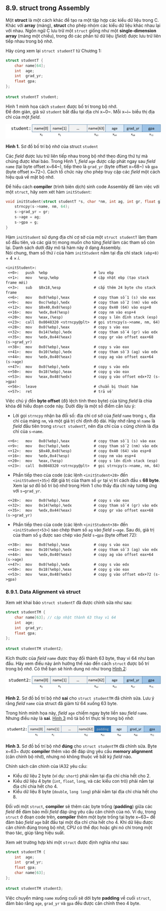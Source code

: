 ## 8.9. struct trong Assembly 

Một **struct** là một cách khác để tạo ra một tập hợp các kiểu dữ liệu trong C. Khác với **array** (mảng), **struct** cho phép nhóm các kiểu dữ liệu khác nhau lại với nhau. Ngôn ngữ C lưu trữ một `struct` giống như một **single-dimension array** (mảng một chiều), trong đó các phần tử dữ liệu (*field*) được lưu trữ liên tiếp nhau trong bộ nhớ.

Hãy cùng xem lại `struct studentT` từ Chương 1:

```c
struct studentT {
    char name[64];
    int  age;
    int  grad_yr;
    float gpa;
};

struct studentT student;
```

Hình 1 minh họa cách `student` được bố trí trong bộ nhớ.  
Để đơn giản, giả sử `student` bắt đầu tại địa chỉ x~0~. Mỗi x~i~ biểu thị địa chỉ của một *field*.

![structArray](_images/structArray.png)

**Hình 1.** Sơ đồ bố trí bộ nhớ của struct `student`

Các *field* được lưu trữ liên tiếp nhau trong bộ nhớ theo đúng thứ tự mà chúng được khai báo. Trong Hình 1, *field* `age` được cấp phát ngay sau *field* `name` (tại byte offset x~64~), tiếp theo là `grad_yr` (byte offset x~68~) và `gpa` (byte offset x~72~). Cách tổ chức này cho phép truy cập các *field* một cách hiệu quả về mặt bộ nhớ.

Để hiểu cách **compiler** (trình biên dịch) sinh code Assembly để làm việc với một `struct`, hãy xem xét hàm `initStudent`:

```c
void initStudent(struct studentT *s, char *nm, int ag, int gr, float g) {
    strncpy(s->name, nm, 64);
    s->grad_yr = gr;
    s->age = ag;
    s->gpa = g;
}
```

Hàm `initStudent` sử dụng địa chỉ cơ sở của một `struct studentT` làm tham số đầu tiên, và các giá trị mong muốn cho từng *field* làm các tham số còn lại. Danh sách dưới đây mô tả hàm này ở dạng Assembly.  
Nói chung, tham số thứ *i* của hàm `initStudent` nằm tại địa chỉ stack `(ebp+8)` + 4 × *i*.

```
<initStudent>:
 <+0>:   push  %ebp                     # lưu ebp
 <+1>:   mov   %esp,%ebp                # cập nhật ebp (tạo stack frame mới)
 <+3>:   sub   $0x18,%esp               # cấp thêm 24 byte cho stack frame
 <+6>:   mov   0x8(%ebp),%eax           # copy tham số 1 (s) vào eax
 <+9>:   mov   0xc(%ebp),%edx           # copy tham số 2 (nm) vào edx
 <+12>:  mov   $0x40,0x8(%esp)          # copy 0x40 (64) vào esp+8
 <+16>:  mov   %edx,0x4(%esp)           # copy nm vào esp+4
 <+20>:  mov   %eax,(%esp)              # copy s lên đỉnh stack (esp)
 <+23>:  call  0x8048320 <strncpy@plt>  # gọi strncpy(s->name, nm, 64)
 <+28>:  mov   0x8(%ebp),%eax           # copy s vào eax
 <+32>:  mov   0x14(%ebp),%edx          # copy tham số 4 (gr) vào edx
 <+35>:  mov   %edx,0x44(%eax)          # copy gr vào offset eax+68 (s->grad_yr)
 <+38>:  mov   0x8(%ebp),%eax           # copy s vào eax
 <+41>:  mov   0x10(%ebp),%edx          # copy tham số 3 (ag) vào edx
 <+44>:  mov   %edx,0x40(%eax)          # copy ag vào offset eax+64 (s->age)
 <+47>:  mov   0x8(%ebp),%edx           # copy s vào edx
 <+50>:  mov   0x18(%ebp),%eax          # copy g vào eax
 <+53>:  mov   %eax,0x48(%edx)          # copy g vào offset edx+72 (s->gpa)
 <+56>:  leave                          # chuẩn bị thoát hàm
 <+57>:  ret                            # trả về
```


Việc chú ý đến **byte offset** (độ lệch tính theo byte) của từng *field* là chìa khóa để hiểu đoạn code này. Dưới đây là một số điểm cần lưu ý:

- Lời gọi `strncpy` nhận ba đối số: địa chỉ cơ sở của *field* `name` trong `s`, địa chỉ của mảng `nm`, và một giá trị chỉ định độ dài. Hãy nhớ rằng vì `name` là *field* đầu tiên trong `struct studentT`, nên địa chỉ của `s` cũng chính là địa chỉ của `s→name`.

```
 <+6>:   mov   0x8(%ebp),%eax           # copy tham số 1 (s) vào eax
 <+9>:   mov   0xc(%ebp),%edx           # copy tham số 2 (nm) vào edx
 <+12>:  mov   $0x40,0x8(%esp)          # copy 0x40 (64) vào esp+8
 <+16>:  mov   %edx,0x4(%esp)           # copy nm vào esp+4
 <+20>:  mov   %eax,(%esp)              # copy s lên đỉnh stack (esp)
 <+23>:  call  0x8048320 <strncpy@plt>  # gọi strncpy(s->name, nm, 64)
```

- Phần tiếp theo của code (các lệnh `<initStudent+28>` đến `<initStudent+35>`) đặt giá trị của tham số `gr` tại vị trí cách đầu `s` **68 byte**. Xem lại sơ đồ bố trí bộ nhớ trong Hình 1 cho thấy địa chỉ này tương ứng với `s→grad_yr`.

```
 <+28>:  mov   0x8(%ebp),%eax           # copy s vào eax
 <+32>:  mov   0x14(%ebp),%edx          # copy tham số 4 (gr) vào edx
 <+35>:  mov   %edx,0x44(%eax)          # copy gr vào offset eax+68 (s->grad_yr)
```

- Phần tiếp theo của code (các lệnh `<initStudent+38>` đến `<initStudent+53>`) sao chép tham số `ag` vào *field* `s→age`. Sau đó, giá trị của tham số `g` được sao chép vào *field* `s→gpa` (byte offset 72):

```
 <+38>:  mov   0x8(%ebp),%eax           # copy s vào eax
 <+41>:  mov   0x10(%ebp),%edx          # copy tham số 3 (ag) vào edx
 <+44>:  mov   %edx,0x40(%eax)          # copy ag vào offset eax+64 (s->age)
 <+47>:  mov   0x8(%ebp),%edx           # copy s vào edx
 <+50>:  mov   0x18(%ebp),%eax          # copy g vào eax
 <+53>:  mov   %eax,0x48(%edx)          # copy g vào offset edx+72 (s->gpa)
```

### 8.9.1. Data Alignment và struct

Xem xét khai báo `struct studentT` đã được chỉnh sửa như sau:

```c
struct studentTM {
    char name[63]; // cập nhật thành 63 thay vì 64
    int  age;
    int  grad_yr;
    float gpa;
};

struct studentTM student2;
```

Kích thước của *field* `name` được thay đổi thành 63 byte, thay vì 64 như ban đầu. Hãy xem điều này ảnh hưởng thế nào đến cách `struct` được bố trí trong bộ nhớ. Có thể bạn sẽ hình dung nó như trong [Hình 2](#wrongLayout32):

![struct2wrong](_images/struct2wrong.png)

**Hình 2.** Sơ đồ bố trí bộ nhớ **sai** cho `struct studentTM` đã chỉnh sửa. Lưu ý rằng *field* `name` của struct đã giảm từ 64 xuống 63 byte.

Trong hình minh họa này, *field* `age` chiếm ngay byte liền sau *field* `name`. Nhưng điều này là **sai**. [Hình 3](#correctLayout32) mô tả bố trí thực tế trong bộ nhớ:

![struct2right](_images/struct2right.png)

**Hình 3.** Sơ đồ bố trí bộ nhớ **đúng** cho `struct studentTM` đã chỉnh sửa. Byte x~63~ được **compiler** thêm vào để đáp ứng yêu cầu **memory alignment** (căn chỉnh bộ nhớ), nhưng nó không thuộc về bất kỳ *field* nào.

Chính sách căn chỉnh của IA32 yêu cầu:

- Kiểu dữ liệu 2 byte (ví dụ: `short`) phải nằm tại địa chỉ chia hết cho 2.
- Kiểu dữ liệu 4 byte (`int`, `float`, `long`, và các kiểu con trỏ) phải nằm tại địa chỉ chia hết cho 4.
- Kiểu dữ liệu 8 byte (`double`, `long long`) phải nằm tại địa chỉ chia hết cho 8.

Đối với một `struct`, **compiler** sẽ thêm các byte trống (**padding**) giữa các *field* để đảm bảo mỗi *field* đáp ứng yêu cầu căn chỉnh của nó. Ví dụ, trong `struct` ở đoạn code trên, **compiler** thêm một byte trống tại byte x~63~ để đảm bảo *field* `age` bắt đầu tại một địa chỉ chia hết cho 4. Khi dữ liệu được căn chỉnh đúng trong bộ nhớ, CPU có thể đọc hoặc ghi nó chỉ trong một thao tác, giúp tăng hiệu suất.

Xem xét trường hợp khi một `struct` được định nghĩa như sau:

```c
struct studentTM {
    int  age;
    int  grad_yr;
    float gpa;
    char name[63];
};

struct studentTM student3;
```

Việc chuyển mảng `name` xuống cuối sẽ dời byte **padding** về cuối `struct`, đảm bảo rằng `age`, `grad_yr` và `gpa` đều được căn chỉnh theo 4 byte.

